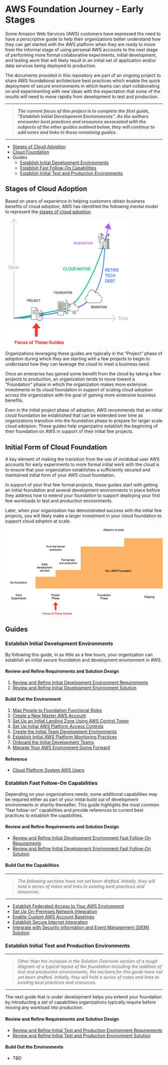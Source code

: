 # AWS Foundation Journey - Early Stages

Some Amazon Web Services (AWS) customers have expressed the need to have a perscriptive guide to help their organizations better understand how they can get started with the AWS platform when they are ready to move from the informal stage of using personal AWS accounts to the next stage of performing more formal collaborative experiments, initial development, and testing work that will likely result in an initial set of application and/or data services being deployed to production. 

The documents provided in this repository are part of an ongoing project to share AWS foundational architecture best practices which enable the quick deployment of secure environments in which teams can start collaborating on and experimenting with new ideas with the expectation that some of the results will need to move rapidly from development to test and production.

---
> ***The current focus of this project is to complete the first guide, "Establish Initial Development Environments". As the authors encounter best practices and resources associated with the subjects of the other guides outlined below, they will continue to add notes and links in those remaining guides.***
---
* [Stages of Cloud Adoption](#stages-of-cloud-adoption)
* [Cloud Foundation](#cloud-foundation)
* Guides
  * [Establish Initial Development Environments](#establish-initial-development-environments)
  * [Establish Fast Follow-On Capabilities](#establish-fast-follow-on-capabilities)
  * [Establish Initial Test and Production Environments](#establish-initial-test-and-production-environments)

## Stages of Cloud Adoption

Based on years of experience in helping customers obtain business benefits of cloud adoption, AWS has identified the following mental model to represent the [stages of cloud adoption](https://aws.amazon.com/blogs/enterprise-strategy/the-journey-toward-cloud-first-the-stages-of-adoption/).  

<img src="images/cloud-adoption-framework.png" alt="Cloud Adoption Framework" width="400"/>

Organizations leveraging these guides are typically in the “Project” phase of adoption during which they are starting with a few projects to begin to understand how they can leverage the cloud to meet a business need.

Once an enterprise has gained some benefit from the cloud by taking a few projects to production, an organization tends to move toward a "Foundation" phase in which the organization makes more extensive investments in its cloud foundation in support of scaling cloud adoption across the organization with the goal of gaining more extensive business benefits. 

Even in the initial project phase of adoption, AWS recommends that an initial cloud foundation be established that can be extended over time as organizations transition into the foundation phase to prepare for larger scale cloud adotpion. These guides help organizatins establish the beginning of their foundation on AWS in support of their initial few projects.

## Initial Form of Cloud Foundation

A key element of making the transition from the use of invididual user AWS accounts for early experiments to more formal initial work with the cloud is to ensure that your organization establishes a sufficiently secured and maintained initial form of your AWS cloud foundation.

In support of your first few formal projects, these guides start with getting an initial foundation and several development environments in place before they address how to extend your foundation to support deploying your first few workloads to test and production environments. 

Later, when your organization has demonstrated success with the initial few projects, you will likely make a larger investment in your cloud foundation to support cloud adopton at scale.

<img src="images/foundation.png" alt="Cloud Foundation" width="700"/>

## Guides

### Establish Initial Development Environments

By following this guide, in as little as a few hours, your organization can establish an initial secure foundation and development environment in AWS.

#### Review and Refine Requirements and Solution Design

1. [Review and Refine Initial Development Environment Requirements](1-dev-environments/1-1-requirements.md)
2. [Review and Refine Initial Development Environment Solution](1-dev-environments/1-2-solution.md)

#### Build Out the Environment

1. [Map People to Foundation Functional Roles](1-dev-environments/2-1-map-people-to-foundation-roles.md)
2. [Create a New Master AWS Account](1-dev-environments/2-2-create-master-aws-account.md)
3. [Set Up an Initial Landing Zone Using AWS Control Tower](1-dev-environments/2-3-set-up-landing-zone.md)
4. [Set Up Initial AWS Platform Access Controls](1-dev-environments/2-4-set-up-aws-platform-access-controls.md)
5. [Create the Initial Team Development Environments](1-dev-environments/2-5-create-team-dev-environments.md)
6. [Establish Initial AWS Platform Monitoring Practices](1-dev-environments/2-6-initial-aws-platform-monitoring.md)
7. [Onboard the Initial Development Teams](1-dev-environments/2-7-onboard-dev-teams.md)
8. [Manage Your AWS Environment Going Forward](1-dev-environments/2-8-manage-aws-environment.md)

#### Reference

* [Cloud Platform System AWS Users](1-dev-environments/3-1-cloud-platform-system-users.md)

### Establish Fast Follow-On Capabilities

Depending on your organizations needs, some additional capabilities may be required either as part of your initial build out of development environments or shortly thereafter. This guide highlights the most common "fast follow-on" capabilities and provide references to current best practices to establish the capabilities.

#### Review and Refine Requirements and Solution Design

* [Review and Refine Initial Development Environment Fast Follow-On Requirements](2-fast-follow-on/1-1-requirements.md)
* [Review and Refine Initial Development Environment Fast Follow-On Solution](2-fast-follow-on/1-2-solution.md)

#### Build Out the Capabilities
---
> *The following sections have not yet been drafted. Initially, they will hold a series of notes and links to existing best practices and resources.*
---
* [Establish Federated Access to Your AWS Environment](2-fast-follow-on/2-1-federated-access-to-aws.md)
* [Set Up On-Premises Network Integration](2-fast-follow-on/2-2-on-premises-network-integration.md)
* [Enable Custom AWS Account Baselines](2-fast-follow-on/2-3-custom-account-baselines.md)
* [Establish Secure Internet Integration](2-fast-follow-on/2-4-secure-internet-integration.md)
* [Integrate with Security Information and Event Management (SIEM) Solution](2-fast-follow-on/2-5-siem-integration.md)

### Establish Initial Test and Production Environments
---
> *Other than the inclusion in the Solution Overview section of a rough diagram of a typical layout of the foundation including the addition of test and production environments, the sections for this guide have not yet been drafted. Initially, they will hold a series of notes and links to existing best practices and resources.*
---
The next guide that is under development helps you extend your foundation by introducting a set of capabilities organizations typically require before moving any workload into production.

#### Review and Refine Requirements and Solution Design

* [Review and Refine Initial Test and Production Environment Requirements](3-test-production/1-1-requirements.md)
* [Review and Refine Initial Test and Production Environment Solution](3-test-production/1-2-solution.md)

#### Build Out the Environments

* TBD
